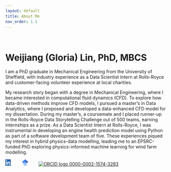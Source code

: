 ```yaml
---
layout: default
title: About Me
nav_order: 1.1
---
```

<br/>

# Weijiang (Gloria) Lin, PhD, MBCS

I am a PhD graduate in Mechanical Engineering from the University of Sheffield, with industry experience as a Data Scientist Intern at Rolls-Royce and customer-facing volunteer experience at local charities. 

My research story began with a degree in Mechanical Engineering, where I became interested in computational fluid dynamics (CFD). To explore how data-driven methods improve CFD models, I pursued a master’s in Data Analytics, where I proposed and developed a data-enhanced CFD model for my dissertation. During my master’s, a coursemate and I placed runner-up in the Rolls-Royce Data Storytelling Challenge out of 500 teams, earning internships as a prize. As a Data Scientist Intern at Rolls-Royce, I was instrumental in developing an engine health prediction model using Python as part of a software development team of five. These experiences piqued my interest in hybrid physics-data modelling, leading me to an EPSRC-funded PhD exploring physics-informed machine learning for wind farm modelling. 


<a href="https://www.linkedin.com/in/weijiang-gloria-lin/"><img alt="LinkedIn logo" src="../../assets/images/LI-In-Bug.png" width="20" height="20" /></a>&emsp;&emsp;
<a href="https://scholar.google.com/citations?user=ZHg6eZIAAAAJ&hl=en"><img alt="Google Scholar logo" src="../../assets/images/Google_Scholar_logo.svg" width="20" height="20" /></a>&emsp;&emsp;
<a href="https://orcid.org/0000-0002-1574-3283">
<img alt="ORCID logo" src="https://info.orcid.org/wp-content/uploads/2019/11/orcid_16x16.png" width="16" height="16" />
0000-0002-1574-3283
</a>
